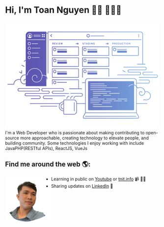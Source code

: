 # Hi, I'm Toan Nguyen 👋🏾 👩🏾‍💻

<img src="https://github.com/toannguyenit/portfolio-v1/blob/main/public/hero/bg2.png?raw=true" alt="banner">
I'm a Web Developer who is passionate about making contributing to open-source more approachable, creating technology to elevate people, and building community. Some technologies I enjoy working with include JavaPHP(RESTful APIs), ReactJS, VueJs  


## Find me around the web 🌎: 
<a href="https://www.tnit.info" target='blank'><img align="left" width="150" height="150" src="https://github.com/toannguyenit/portfolio-v1/blob/main/public/hero/dev.png?raw=true"></a>
- Learning in public on <a href="https://www.youtube.com/@toannvs" target='blank'>Youtube</a> or <a href="https://www.tnit.info" target='blank'>tnit.info</a> 📹 ✍🏾
- Sharing updates on <a href="https://www.linkedin.com/in/toan-nguyen-b667422b1/" target='blank'>LinkedIn</a> 💼

